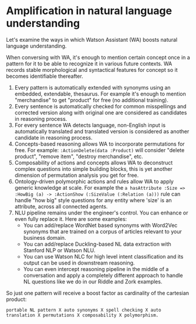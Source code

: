 #  Amplification in natural language understanding

Let's examine the ways in which Watson Assistant (WA) boosts natural language understanding.

When conversing with WA, it's enough to mention certain concept once in a pattern for it to be able to recognize it in various future contexts. WA records stable morphological and syntactical features for concept so it becomes identifiable thereafter.
1. Every pattern is automatically extended with synonyms using an embedded, extendable, thesaurus. For example it's enough to mention "merchandise" to get "product" for free (no additional training).
1. Every sentence is automatically checked for common misspellings and corrected version along with original one are considered as candidates in reasoning process.
1. For every sentence WA detects language, non-English input is automatically translated and translated version is considered as another candidate in reasoning process.
1. Concepts-based reasoning allows WA to incorporate permutations for free. For example: `:ActionDelete(data :Product)` will consider "delete product", "remove item", "destroy merchandise", etc.
1. Composability of actions and concepts allows WA to deconstruct complex questions into simple building blocks, this is yet another dimension of permutation analysis you get for free.
1. Ontology-driven polymorphic actions and rules allow WA to apply generic knowledge at scale. For example the `a hasAttribute :Size => :HowBig (a) -> :ActionShow (:SizeValue (:Relation (a)))` rule can handle "how big" style questions for any  entity where 'size' is an attribute, across all connected agents.
1. NLU pipeline remains under the engineer's control. You can enhance or even fully replace it. Here are some examples:
    * You can add/replace WordNet based synonyms with Word2Vec synonyms that are trained on a corpus of articles relevant to your business domain.
    * You can add/replace Duckling-based NL data extraction with Stanford NLP or Watson NLU.
    * You can use Watson NLC for high level intent classification and its output can be used in downstream reasoning.
    * You can even intercept reasoning pipeline in the middle of a conversation and apply a completely different approach to handle NL questions like we do in our Riddle and Zork examples.

So just one pattern will receive a boost factor as cardinality of the cartesian product:

```
portable NL pattern X auto synonyms X spell checking X auto translation X permutations X composability X polymorphism.
```
